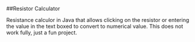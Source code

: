 ##Resistor Calculator

Resistance calculor in Java that allows clicking on the resistor or entering the value in the text boxed to convert to numerical value. This does not work fully, just a fun project.
